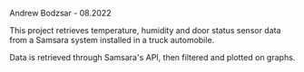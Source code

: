 Andrew Bodzsar - 08.2022

This project retrieves temperature, humidity and door status sensor data from a Samsara system installed in a truck automobile.

Data is retrieved through Samsara's API, then filtered and plotted on graphs.